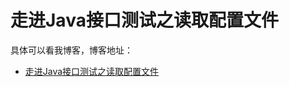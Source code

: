 # 走进Java接口测试之读取配置文件

具体可以看我博客，博客地址： 
- [走进Java接口测试之读取配置文件](https://blog.csdn.net/zuozewei/article/details/103822919)
